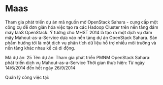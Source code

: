 Maas
====

Tham gia phát triển dự án mã nguồn mở OpenStack Sahara - cung cấp một công cụ để đơn giản hóa việc tạo ra các Hadoop Cluster trên nền tảng đám mây IaaS OpenStack. Ý tưởng cho MHST 2014 là tạo ra một dịch vụ đám mây Mahout-as-a-Service dựa vào nền tảng dự án OpenStack Sahara.  Sản phẩm  hướng tới là một dịch vụ phân tích dữ liệu hỗ trợ nhiều môi trường và nền tảng khác nhau kể cả di động.

Mã dự án: 25
Tên dự án: Tham gia phát triển PMNM OpenStack Sahara: phát triển dịch vụ Mahout-as-a-Service
Thời gian thực hiện: Từ ngày 14/6/2014 đến hết ngày 26/9/2014

Quản lý công việc tại: 
